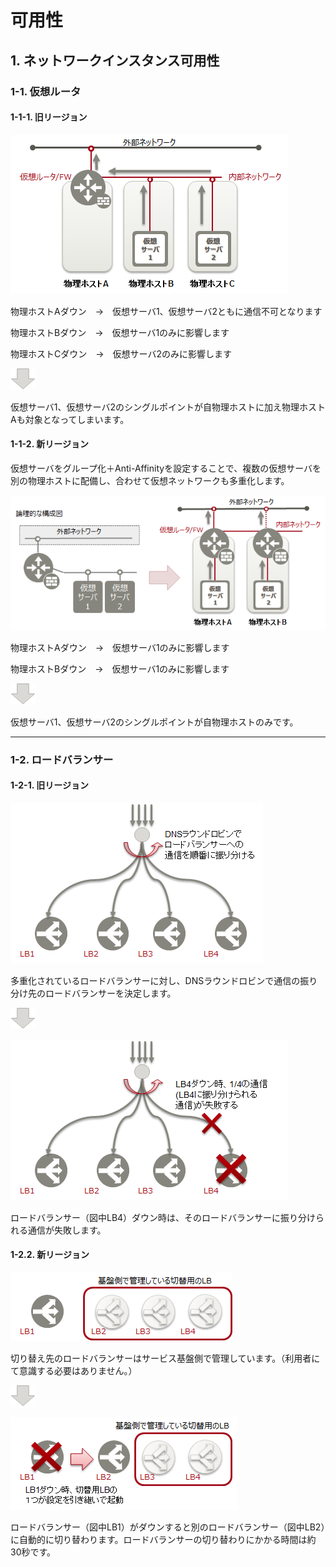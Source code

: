 # 可用性



## 1. ネットワークインスタンス可用性



### 1-1. 仮想ルータ

#### 1-1-1. 旧リージョン

![vrouter_gen1](./images/vrouter_gen1.png)　

物理ホストAダウン　→　仮想サーバ1、仮想サーバ2ともに通信不可となります

物理ホストBダウン　→　仮想サーバ1のみに影響します

物理ホストCダウン　→　仮想サーバ2のみに影響します

![arrow](./images/arrow.png)

仮想サーバ1、仮想サーバ2のシングルポイントが自物理ホストに加え物理ホストAも対象となってしまいます。



#### 1-1-2. 新リージョン

仮想サーバをグループ化＋Anti-Affinityを設定することで、複数の仮想サーバを別の物理ホストに配備し、合わせて仮想ネットワークも多重化します。

![vrouter_gen2](./images/vrouter_gen2.png)

物理ホストAダウン　→　仮想サーバ1のみに影響します

物理ホストBダウン　→　仮想サーバ1のみに影響します

![arrow](./images/arrow.png)

仮想サーバ1、仮想サーバ2のシングルポイントが自物理ホストのみです。

-----

### 1-2. ロードバランサー 

#### 1-2-1. 旧リージョン

![lbaas_gen1_1](./images/lbaas_gen1_1.png)

多重化されているロードバランサーに対し、DNSラウンドロビンで通信の振り分け先のロードバランサーを決定します。

![arrow](./images/arrow.png)

![lbaas_gen1_2](./images/lbaas_gen1_2.png)

ロードバランサー（図中LB4）ダウン時は、そのロードバランサーに振り分けられる通信が失敗します。



#### 1-2.2. 新リージョン

![lbaas_gen2_1](./images/lbaas_gen2_1.png)

切り替え先のロードバランサーはサービス基盤側で管理しています。（利用者にて意識する必要はありません。）

![arrow](./images/arrow.png)

![lbaas_gen2_2](./images/lbaas_gen2_2.png)

ロードバランサー（図中LB1）がダウンすると別のロードバランサー（図中LB2）に自動的に切り替わります。ロードバランサーの切り替わりにかかる時間は約30秒です。